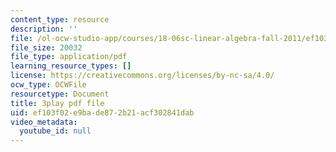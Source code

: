 ```yaml
---
content_type: resource
description: ''
file: /ol-ocw-studio-app/courses/18-06sc-linear-algebra-fall-2011/ef103f02e9bade872b21acf302841dab_HEQuN0QELSQ.pdf
file_size: 20032
file_type: application/pdf
learning_resource_types: []
license: https://creativecommons.org/licenses/by-nc-sa/4.0/
ocw_type: OCWFile
resourcetype: Document
title: 3play pdf file
uid: ef103f02-e9ba-de87-2b21-acf302841dab
video_metadata:
  youtube_id: null
---
```

